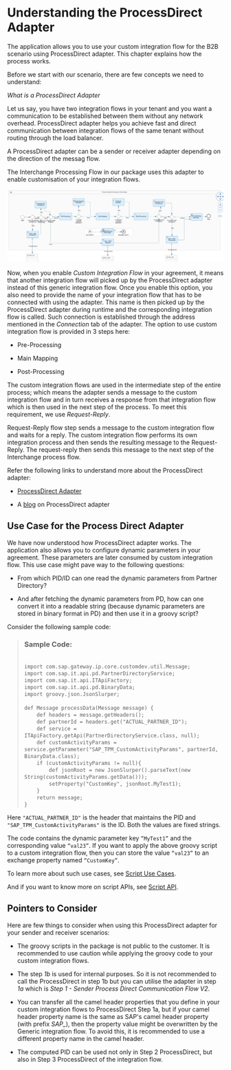 <!-- loio883b3ee83a3b4669bee0a47bb5990053 -->

# Understanding the ProcessDirect Adapter

The application allows you to use your custom integration flow for the B2B scenario using ProcessDirect adapter. This chapter explains how the process works.

Before we start with our scenario, there are few concepts we need to understand:

*What is a ProcessDirect Adapter*

Let us say, you have two integration flows in your tenant and you want a communication to be established between them without any network overhead. ProcessDirect adapter helps you achieve fast and direct communication between integration flows of the same tenant without routing through the load balancer.

A ProcessDirect adapter can be a sender or receiver adapter depending on the direction of the messag flow.

The Interchange Processing Flow in our package uses this adapter to enable customisation of your integration flows.

![](images/ProcessDirect_Adapter_in_Interchange_Processing_Flow_95e4747.jpg)

Now, when you enable *Custom Integration Flow* in your agreement, it means that another integration flow will picked up by the ProcessDirect adapter instead of this generic integration flow. Once you enable this option, you also need to provide the name of your integration flow that has to be connected with using the adapter. This name is then picked up by the ProcessDirect adapter during runtime and the corresponding integration flow is called. Such connection is established through the address mentioned in the *Connection* tab of the adapter. The option to use custom integration flow is provided in 3 steps here:

-   Pre-Processing

-   Main Mapping
-   Post-Processing

The custom integration flows are used in the intermediate step of the entire process; which means the adapter sends a message to the custom integration flow and in turn receives a response from that integration flow which is then used in the next step of the process. To meet this requirement, we use *Request-Reply*.

Request-Reply flow step sends a message to the custom integration flow and waits for a reply. The custom integration flow performs its own integration process and then sends the resulting message to the Request-Reply. The request-reply then sends this message to the next step of the Interchange process flow.

Refer the following links to understand more about the ProcessDirect adapter:

-   [ProcessDirect Adapter](https://help.sap.com/docs/CLOUD_INTEGRATION/368c481cd6954bdfa5d0435479fd4eaf/74457187451f431298355fbbf807d086.html)

-   A [blog](https://blogs.sap.com/2018/02/14/processdirect-adapter/) on ProcessDirect adapter





<a name="loio883b3ee83a3b4669bee0a47bb5990053__section_bft_3sx_lyb"/>

## Use Case for the Process Direct Adapter

We have now understood how ProcessDirect adapter works. The application also allows you to configure dynamic parameters in your agreement. These parameters are later consumed by custom integration flow. This use case might pave way to the following questions:

-   From which PID/ID can one read the dynamic parameters from Partner Directory?

-   And after fetching the dynamic parameters from PD, how can one convert it into a readable string \(because dynamic parameters are stored in binary format in PD\) and then use it in a groovy script?

Consider the following sample code:

> ### Sample Code:  
> ```
> 
> import com.sap.gateway.ip.core.customdev.util.Message;
> import com.sap.it.api.pd.PartnerDirectoryService;
> import com.sap.it.api.ITApiFactory;
> import com.sap.it.api.pd.BinaryData;
> import groovy.json.JsonSlurper;
> 
> def Message processData(Message message) {
>     def headers = message.getHeaders();
>     def partnerId = headers.get("ACTUAL_PARTNER_ID");
>     def service = ITApiFactory.getApi(PartnerDirectoryService.class, null);
>     def customActivityParams = service.getParameter("SAP_TPM_CustomActivityParams", partnerId, BinaryData.class);
>     if (customActivityParams != null){
>         def jsonRoot = new JsonSlurper().parseText(new String(customActivityParams.getData()));
>         setProperty("CustomKey", jsonRoot.MyTest1);
>     }
>     return message;
> }
> 
> ```

Here `"ACTUAL_PARTNER_ID"` is the header that maintains the PID and `"SAP_TPM_CustomActivityParams"` is the ID. Both the values are fixed strings.

The code contains the dynamic parameter key `”MyTest1”` and the corresponding value `“val23”`. If you want to apply the above groovy script to a custom integration flow, then you can store the value `“val23”` to an exchange property named `“CustomKey”`.

To learn more about such use cases, see [Script Use Cases](https://help.sap.com/docs/cloud-integration/sap-cloud-integration/script-use-cases).

And if you want to know more on script APIs, see [Script API](https://help.sap.com/doc/a56f52e1a58e4e2bac7f7adbf45b2e26/Cloud/en-US/index.html).



<a name="loio883b3ee83a3b4669bee0a47bb5990053__section_xtc_43r_zyb"/>

## Pointers to Consider

Here are few things to consider when using this ProcessDirect adapter for your sender and receiver scenarios:

-   The groovy scripts in the package is not public to the customer. It is recommended to use caution while applying the groovy code to your custom integration flows.

-   The step *1b* is used for internal purposes. So it is not recommended to call the ProcessDirect in step 1b but you can utilise the adapter in step *1a* which is *Step 1 - Sender Process Direct Communication Flow V2*.
-   You can transfer all the camel header properties that you define in your custom integration flows to ProcessDirect Step 1a, but if your camel header property name is the same as SAP's camel header property \(with prefix *SAP\_*\), then the property value might be overwritten by the Generic integration flow. To avoid this, it is recommended to use a different property name in the camel header.
-   The computed PID can be used not only in Step 2 ProcessDirect, but also in Step 3 ProcessDirect of the integration flow.

